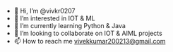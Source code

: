 - 👋 Hi, I’m @vivkr0207
- 👀 I’m interested in IOT & ML
- 🌱 I’m currently learning Python & Java
- 💞️ I’m looking to collaborate on IOT & AIML projects
- 📫 How to reach me vivekkumar200213@gmail.com

<!---
vivkr0207/vivkr0207 is a ✨ special ✨ repository because its `README.md` (this file) appears on your GitHub profile.
You can click the Preview link to take a look at your changes.
--->
